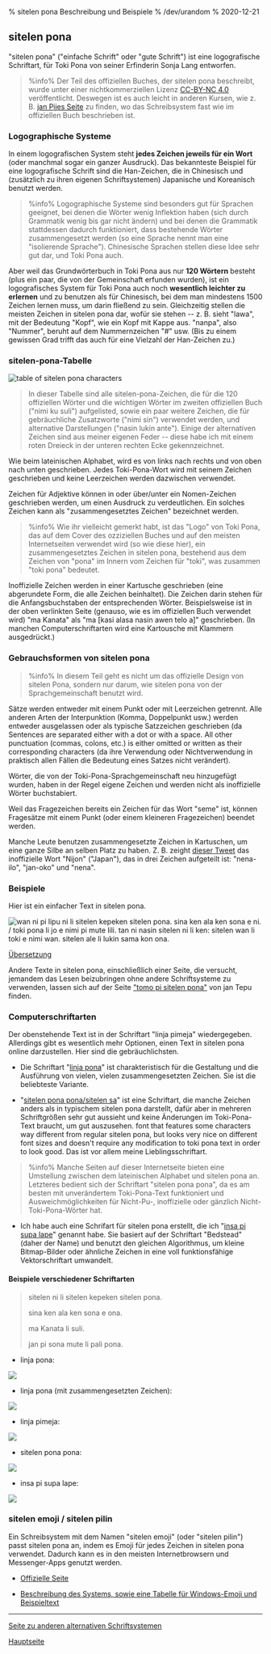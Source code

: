 % sitelen pona Beschreibung und Beispiele
% /dev/urandom
% 2020-12-21

## sitelen pona

"sitelen pona" ("einfache Schrift" oder "gute Schrift") ist eine logografische 
Schriftart, für Toki Pona von seiner Erfinderin Sonja Lang entworfen.

> %info%
> Der Teil des offiziellen Buches, der sitelen pona beschreibt, wurde unter 
> einer nichtkommerziellen Lizenz [CC-BY-NC 4.0](https://creativecommons.org/licenses/by-nc/4.0/) 
> veröffentlicht. Deswegen ist es auch leicht in anderen Kursen, wie z. B. 
> [jan Pijes Seite](http://tokipona.net/tp/janpije/hieroglyphs.php) zu finden, 
> wo das Schreibsystem fast wie im offiziellen Buch beschrieben ist.
>

### Logographische Systeme

In einem logografischen System steht **jedes Zeichen jeweils für ein Wort** 
(oder manchmal sogar ein ganzer Ausdruck). Das bekannteste Beispiel für 
eine logografische Schrift sind die Han-Zeichen, die in Chinesisch und 
(zusätzlich zu ihren eigenen Schriftsystemen) Japanische und Koreanisch 
benutzt werden.

> %info%
> Logographische Systeme sind besonders gut für Sprachen geeignet, bei denen 
> die Wörter wenig Inflektion haben (sich durch Grammatik wenig bis gar nicht 
> ändern) und bei denen die Grammatik stattdessen dadurch funktioniert, dass 
> bestehende Wörter zusammengesetzt werden (so eine Sprache nennt man eine 
> "isolierende Sprache"). Chinesische Sprachen stellen diese Idee sehr gut dar, 
> und Toki Pona auch.
>

Aber weil das Grundwörterbuch in Toki Pona aus nur **120 Wörtern** besteht 
(plus ein paar, die von der Gemeinschaft erfunden wurden), ist ein 
logografisches System für Toki Pona auch noch **wesentlich leichter zu 
erlernen** und zu benutzen als für Chinesisch, bei dem man mindestens 1500 
Zeichen lernen muss, um darin fließend zu sein. Gleichzeitig stellen die 
meisten Zeichen in sitelen pona dar, wofür sie stehen -- z. B. sieht "lawa", 
mit der Bedeutung "Kopf", wie ein Kopf mit Kappe aus. "nanpa", also "Nummer", 
beruht auf dem Nummernzeichen "\#" usw. (Bis zu einem gewissen Grad trifft 
das auch für eine Vielzahl der Han-Zeichen zu.)

### sitelen-pona-Tabelle

![table of sitelen pona characters](/sitelen_pona.gif)

> In dieser Tabelle sind alle sitelen-pona-Zeichen, die für die 120 offiziellen
> Wörter und die wichtigen Wörter im zweiten offiziellen Buch ("nimi ku suli")
> aufgelisted, sowie ein paar weitere Zeichen, die für gebräuchliche Zusatzworte
> ("nimi sin") verwendet werden, und alternative Darstellungen ("nasin lukin
> ante"). Einige der alternativen Zeichen sind aus meiner eigenen Feder -- diese
> habe ich mit einem roten Dreieck in der unteren rechten Ecke gekennzeichnet.

Wie beim lateinischen Alphabet, wird es von links nach rechts und von oben 
nach unten geschrieben. Jedes Toki-Pona-Wort wird mit seinem Zeichen geschrieben 
und keine Leerzeichen werden dazwischen verwendet.

Zeichen für Adjektive können in oder über/unter ein Nomen-Zeichen geschrieben 
werden, um einen Ausdruck zu verdeutlichen. Ein solches Zeichen kann als 
"zusammengesetztes Zeichen" bezeichnet werden.

> %info%
> Wie ihr vielleicht gemerkt habt, ist das "Logo" von Toki Pona, das auf dem 
> Cover des ozziziellen Buches und auf den meisten Internetseiten verwendet 
> wird (so wie diese hier), ein zusammengesetztes Zeichen in sitelen pona, 
> bestehend aus dem Zeichen von "pona" im Innern vom Zeichen für "toki", was 
> zusammen "toki pona" bedeutet.

Inoffizielle Zeichen werden in einer Kartusche geschrieben (eine abgerundete 
Form, die alle Zeichen beinhaltet). Die Zeichen darin stehen für die 
Anfangsbuchstaben der entsprechenden Wörter. Beispielsweise ist in der oben 
verlinkten Seite (genauso, wie es im offiziellen Buch verwendet wird) "ma 
Kanata" als "ma [kasi alasa nasin awen telo a]" geschrieben. (In manchen 
Computerschriftarten wird eine Kartousche mit Klammern ausgedrückt.)

### Gebrauchsformen von sitelen pona

> %info%
> In diesem Teil geht es nicht um das offizielle Design von sitelen Pona, 
> sondern nur darum, wie sitelen pona von der Sprachgemeinschaft benutzt 
> wird.

Sätze werden entweder mit einem Punkt oder mit Leerzeichen getrennt. Alle 
anderen Arten der Interpunktion (Komma, Doppelpunkt usw.) werden entweder 
ausgelassen oder als typische Satzzeichen geschrieben (da 
Sentences are separated either with a dot or with a space. All other punctuation
(commas, colons, etc.) is either omitted or written as their corresponding
characters (da ihre Verwendung oder Nichtverwendung in praktisch allen Fällen 
die Bedeutung eines Satzes nicht verändert).

Wörter, die von der Toki-Pona-Sprachgemeinschaft neu hinzugefügt wurden, 
haben in der Regel eigene Zeichen und werden nicht als inoffizielle 
Wörter buchstabiert.

Weil das Fragezeichen bereits ein Zeichen für das Wort "seme" ist, können 
Fragesätze mit einem Punkt (oder einem kleineren Fragezeichen) beendet werden.

Manche Leute benutzen zusammengesetzte Zeichen in Kartuschen, um eine ganze 
Silbe an selben Platz zu haben. Z. B. zeight [dieser Tweet](https://twitter.com/qvarie/status/1291755067851251712) das inoffizielle Wort "Nijon" ("Japan"), das in drei Zeichen aufgeteilt ist: 
"nena-ilo", "jan-oko" und "nena".

### Beispiele

Hier ist ein einfacher Text in sitelen pona. 

![wan ni pi lipu ni li sitelen kepeken sitelen pona. sina ken ala ken sona e ni.
/ toki pona li jo e nimi pi mute lili. tan ni nasin sitelen ni li ken: sitelen
wan li toki e nimi wan. sitelen ale li lukin sama kon
ona.](/sitelen_pona_example.png)

[Übersetzung](de/answers#sp)

Andere Texte in sitelen pona, einschließlich einer Seite, die versucht, 
jemandem das Lesen beizubringen ohne andere Schriftsysteme zu verwenden, 
lassen sich auf der Seite ["tomo pi sitelen pona"](https://davidar.github.io/tp/) 
von jan Tepu finden.

### Computerschriftarten

Der obenstehende Text ist in der Schriftart "linja pimeja" wiedergegeben. 
Allerdings gibt es wesentlich mehr Optionen, einen Text in sitelen pona online 
darzustellen. Hier sind die gebräuchlichsten.

 * Die Schriftart "[linja pona](https://musilili.net/linja-pona/)" ist charakteristisch 
   für die Gestaltung und die Ausführung von vielen, vielen zusammengesetzten 
   Zeichen. Sie ist die beliebteste Variante.

 * "[sitelen pona pona/sitelen sa](https://jackhumbert.github.io/sitelen-sa/)" ist 
   eine Schriftart, die manche Zeichen anders als in typischem sitelen pona 
   darstellt, dafür aber in mehreren Schriftgrößen sehr gut aussieht und keine 
   Änderungen im Toki-Pona-Text braucht, um gut auszusehen. 
   font that features some characters way different from regular sitelen pona,
   but looks very nice on different font sizes and doesn't require any
   modification to toki pona text in order to look good. Das ist vor allem 
   meine Lieblingsschriftart.

> %info%
> Manche Seiten auf dieser Internetseite bieten eine Umstellung zwischen 
> dem lateinischen Alphabet und sitelen pona an. Letzteres bedient sich der 
> Schriftart "sitelen pona pona", da es am besten mit unverändertem 
> Toki-Pona-Text funktioniert und Ausweichmöglichkeiten für Nicht-Pu-, 
> inoffizielle oder gänzlich Nicht-Toki-Pona-Wörter hat.
>

 * Ich habe auch eine Schrifart für sitelen pona erstellt, die ich "[insa 
 pi supa  lape](lentan/supalape)" genannt habe. Sie basiert auf der Schriftart 
 "Bedstead"(daher der Name) und benutzt den gleichen Algorithmus, um kleine 
 Bitmap-Bilder oder ähnliche Zeichen in eine voll funktionsfähige 
 Vektorschriftart umwandelt.

#### Beispiele verschiedener Schriftarten

>
> sitelen ni li sitelen kepeken sitelen pona.
>
> sina ken ala ken sona e ona.
>
> ma Kanata li suli.
>
> jan pi sona mute li pali pona.
>

* linja pona:

![](/lpona.png)

* linja pona (mit zusammengesetzten Zeichen):

![](/lpona2.png)

* linja pimeja:

![](/lpimeja.png)

* sitelen pona pona:

![](/spp.png)

* insa pi supa lape:

![](/insa.png)

### sitelen emoji / sitelen pilin

Ein Schreibsystem mit dem Namen "sitelen emoji" (oder "sitelen pilin") passt 
sitelen pona an, indem es Emoji für jedes Zeichen in sitelen pona verwendet. 
Dadurch kann es in den meisten Internetbrowsern und Messenger-Apps genutzt 
werden.

* [Offizielle Seite](https://sites.google.com/view/sitelenemoji)

* [Beschreibung des Systems, sowie eine Tabelle für Windows-Emoji und 
Beispieltext](https://omniglot.com/conscripts/sitelenemoji.htm)

---

[Seite zu anderen alternativen Schriftsystemen](de/x2)

[Hauptseite](de)
